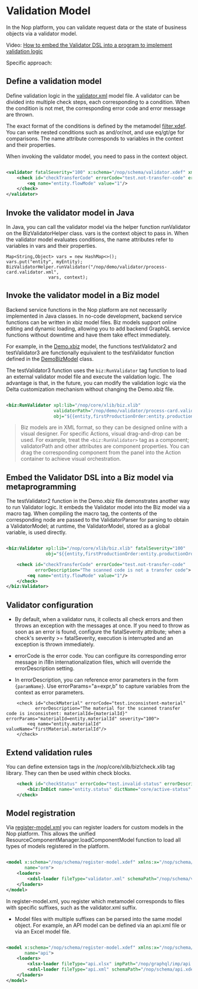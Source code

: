 
# Validation Model

In the Nop platform, you can validate request data or the state of business objects via a validator model.

Video: [How to embed the Validator DSL into a program to implement validation logic](https://www.bilibili.com/video/BV1cs4y1k7pN/)

Specific approach:

## Define a validation model

Define validation logic in the [validator.xml](https://gitee.com/canonical-entropy/nop-entropy/blob/master/nop-demo/nop-quarkus-demo/src/main/resources/_vfs/nop/demo/validator/process-card.validator.xml)
model file. A validator can be divided into multiple check steps,
each corresponding to a condition. When the condition is not met, the corresponding error code and error message are thrown.

The exact format of the conditions is defined by the metamodel [filter.xdef](https://gitee.com/canonical-entropy/nop-entropy/blob/master/nop-xdefs/src/main/resources/_vfs/nop/schema/query/filter.xdef).
You can write nested conditions such as and/or/not, and use eq/gt/ge for comparisons. The name attribute corresponds to variables in the context and their properties.

When invoking the validator model, you need to pass in the context object.

```xml

<validator fatalSeverity="100" x:schema="/nop/schema/validator.xdef" xmlns:x="/nop/schema/xdsl.xdef">
    <check id="checkTransferCode" errorCode="test.not-transfer-code" errorDescription="The scanned code is not a transfer code">
        <eq name="entity.flowMode" value="1"/>
    </check>
</validator>
```

## Invoke the validator model in Java

In Java, you can call the validator model via the helper function runValidator on the BizValidatorHelper class. vars is the context object to pass in.
When the validator model evaluates conditions, the name attributes refer to variables in vars and their properties.

```
Map<String,Object> vars = new HashMap<>();
vars.put("entity", myEntity);
BizValidatorHelper.runValidator("/nop/demo/validator/process-card.validator.xml",
                vars, context);
```

## Invoke the validator model in a Biz model

Backend service functions in the Nop platform are not necessarily implemented in Java classes. In no-code development, backend service functions can be written in xbiz model files. Biz models support online editing and dynamic loading, allowing you to add backend GraphQL service functions without downtime and have them take effect immediately.

For example, in the [Demo.xbiz](https://gitee.com/canonical-entropy/nop-entropy/blob/master/nop-demo/nop-quarkus-demo/src/main/resources/_vfs/nop/demo/model/Demo/Demo.xbiz)
model, the functions
testValidator2 and testValidator3 are functionally equivalent to the testValidator function defined in the [DemoBizModel](https://gitee.com/canonical-entropy/nop-entropy/blob/master/nop-demo/nop-quarkus-demo/src/main/java/io/nop/demo/biz/DemoBizModel.java)
class.

The testValidator3 function uses the `biz:RunValidator` tag function to load an external validator model file and execute the validation logic. The advantage is that, in the future, you can modify the validation logic via the Delta customization mechanism without changing the Demo.xbiz file.

```xml

<biz:RunValidator xpl:lib="/nop/core/xlib/biz.xlib"
                  validatorPath="/nop/demo/validator/process-card.validator.xml"
                  obj="${{entity,firstProductionOrder:entity.productionOrder,firstMaterial}}"/>

```

> Biz models are in XML format, so they can be designed online with a visual designer. For specific Actions, visual drag-and-drop can be used.
> For example, treat the `<biz:RunValidator>` tag as a component; validatorPath and other attributes are component properties. You can drag the corresponding component from the panel into the Action container to achieve visual orchestration.

## Embed the Validator DSL into a Biz model via metaprogramming

The testValidator2 function in the Demo.xbiz file demonstrates another way to run Validator logic. It embeds the Validator model into the Biz model via a macro tag.
When compiling the macro tag, the contents of the corresponding node are passed to the ValidatorParser for parsing to obtain a ValidatorModel; at runtime, the ValidatorModel, stored as a global variable, is used directly.

```xml

<biz:Validator xpl:lib="/nop/core/xlib/biz.xlib" fatalSeverity="100"
               obj="${{entity,firstProductionOrder:entity.productionOrder,firstMaterial}}">

    <check id="checkTransferCode" errorCode="test.not-transfer-code"
           errorDescription="The scanned code is not a transfer code">
        <eq name="entity.flowMode" value="1"/>
    </check>
</biz:Validator>
```

## Validator configuration

* By default, when a validator runs, it collects all check errors and then throws an exception with the messages at once. If you need to throw as soon as an error is found, configure the fatalSeverity attribute; when a check's severity >= fatalSeverity, execution is interrupted and an exception is thrown immediately.

* errorCode is the error code. You can configure its corresponding error message in i18n internationalization files, which will override the errorDescription setting.

* In errorDescription, you can reference error parameters in the form `{paramName}`. Use errorParams="a=expr,b" to capture variables from the context as error parameters.

```
    <check id="checkMaterial" errorCode="test.inconsistent-material"
           errorDescription="The material for the scanned transfer code is inconsistent: materialId={materialId}" errorParams="materialId=entity.materialId" severity="100">
        <eq name="entity.materialId" valueName="firstMaterial.materialId"/>
    </check>
```

## Extend validation rules

You can define extension tags in the /nop/core/xlib/biz!check.xlib tag library. They can then be used within check blocks.

```xml
    <check id="checkStatus" errorCode="test.invalid-status" errorDescription="Invalid status code">
        <biz:InDict name="entity.status" dictName="core/active-status" />
    </check>

```

## Model registration

Via [register-model.xml](https://gitee.com/canonical-entropy/nop-entropy/blob/master/nop-core/src/main/resources/_vfs/nop/core/registry/validator.register-model.xml)
you can register loaders for custom models in the Nop platform. This allows the unified ResourceComponentManager.loadComponentModel function to load all types of models registered in the platform.

```xml

<model x:schema="/nop/schema/register-model.xdef" xmlns:x="/nop/schema/xdsl.xdef"
       name="orm">
    <loaders>
        <xdsl-loader fileType="validator.xml" schemaPath="/nop/schema/validator.xdef"/>
    </loaders>
</model>
```

In register-model.xml, you register which metamodel corresponds to files with specific suffixes, such as the validator.xml suffix.

* Model files with multiple suffixes can be parsed into the same model object. For example, an API model can be defined via an api.xml file or via an Excel model file.

```xml

<model x:schema="/nop/schema/register-model.xdef" xmlns:x="/nop/schema/xdsl.xdef"
       name="api">
    <loaders>
        <xlsx-loader fileType="api.xlsx" impPath="/nop/graphql/imp/api.imp.xml"/>
        <xdsl-loader fileType="api.xml" schemaPath="/nop/schema/api.xdef"/>
    </loaders>
</model>
```

<!-- SOURCE_MD5:b4feab37e709b84f246a45eba2d8ce17-->
